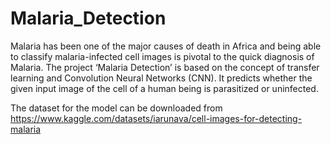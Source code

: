 # Malaria_Detection

Malaria has been one of the major causes of death in Africa and being able to classify malaria-infected cell images is pivotal to the quick diagnosis of Malaria.
The project ‘Malaria Detection’ is based on the concept of transfer learning and Convolution Neural Networks (CNN).
It predicts whether the given input image of the cell of a human being is parasitized or uninfected.

The dataset for the model can be downloaded from https://www.kaggle.com/datasets/iarunava/cell-images-for-detecting-malaria
